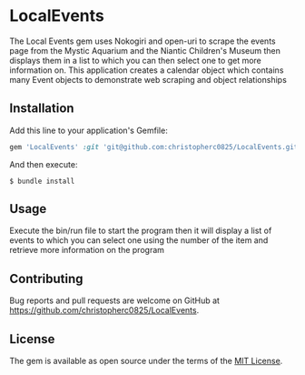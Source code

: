 # LocalEvents

The Local Events gem uses Nokogiri and open-uri to scrape the events page from the Mystic Aquarium and the Niantic Children's Museum then displays them in a list to which you can then select one to get more information on. This application creates a calendar object which contains many Event objects to demonstrate web scraping and object relationships

## Installation

Add this line to your application's Gemfile:

```ruby
gem 'LocalEvents' :git 'git@github.com:christopherc0825/LocalEvents.git'
```

And then execute:

    $ bundle install


## Usage

Execute the bin/run file to start the program then it will display a list of events to which you can select one using the number of the item and retrieve more information on the program


## Contributing

Bug reports and pull requests are welcome on GitHub at https://github.com/christopherc0825/LocalEvents.


## License

The gem is available as open source under the terms of the [MIT License](https://opensource.org/licenses/MIT).
